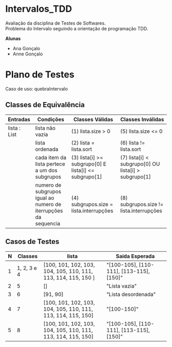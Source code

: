 # Intervalos_TDD
Avaliação da disciplina de Testes de Softwares.  
Problema do Intervalo seguindo a orientação de programação TDD.

**Alunas**
* Ana Gonçalo
* Anne Gonçalo

# Plano de Testes
Caso de uso: quebraIntervalo

## Classes de Equivalência
| Entradas          | Condições                                     | Classes Válidas        | Classes Inválidas       |
| ----------------- | --------------------------------------------- | ---------------------- | ----------------------- |
| lista : List<int> | lista não vazia                               | (1) lista.size > 0     | (5) lista.size <= 0     |
|                   | lista ordenada                                | (2) lista = lista.sort | (6) lista != lista.sort |
| | cada item da lista pertece a um dos subgrupos                   | (3) lista[i] >= subgrupo[0] E lista[i] <= subgrupo[1] | (7) lista[i] < subgrupo[0] OU lista[i] > subgrupo[1] |
| | numero de subgrupos igual ao numero de iterrupções da sequencia | (4) subgrupos.size = lista.interrupções               | (8) subgrupos.size != lista.interrupções             |
  
## Casos de Testes
| N  | Classes     | lista                                                         | Saída Esperada                           |
|--- | ----------- | ------------------------------------------------------------- | ---------------------------------------- |
| 1  | 1, 2, 3 e 4 | [100, 101, 102, 103, 104, 105, 110, 111, 113, 114, 115, 150 ] | "[100-105], [110-111], [113-115], [150]" |
| 2  | 5           | []                                                            | "Lista vazia"                            |
| 3  | 6           | [91, 90]                                                      | "Lista desordenada"                      |
| 4  | 7           | [100, 101, 102, 103, 104, 105, 110, 111, 113, 114, 115, 150]  | "[100-150]"                              |
| 5  | 8           | [100, 101, 102, 103, 104, 105, 110, 111, 113, 114, 115, 150]  | "[100-105], [110-111], [113-115], [150]" |
